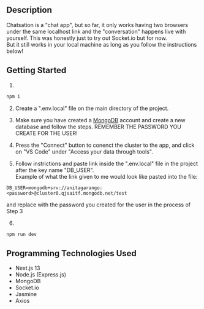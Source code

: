 ## Description
Chatsation is a "chat app", but so far, it only works having two browsers under the same localhost link and the "conversation" happens live with yourself. This was honestly just to try out Socket.io but for now.
</br>
But it still works in your local machine as long as you follow the instructions below!


## Getting Started

1. 
```bash
npm i
```

2. Create a ".env.local" file on the main directory of the project.

3. Make sure you have created a [MongoDB](https://cloud.mongodb.com/) account and create a new database and follow the steps. REMEMBER THE PASSWORD YOU CREATE FOR THE USER!

4. Press the "Connect" button to conenct the cluster to the app, and click on "VS Code" under "Access your data through tools".

5. Follow instrictions and paste link inside the ".env.local" file in the project after the key name "DB_USER".</br>
Example of what the link given to me would look like pasted into the file:
```env
DB_USER=mongodb+srv://anitagarango:<password>@cluster0.qjsaitf.mongodb.net/test
```
and replace <password> with the password you created for the user in the process of Step 3

6.
```bash
npm run dev
```


## Programming Technologies Used
* Next.js 13
* Node.js (Express.js)
* MongoDB
* Socket.io
* Jasmine
* Axios
